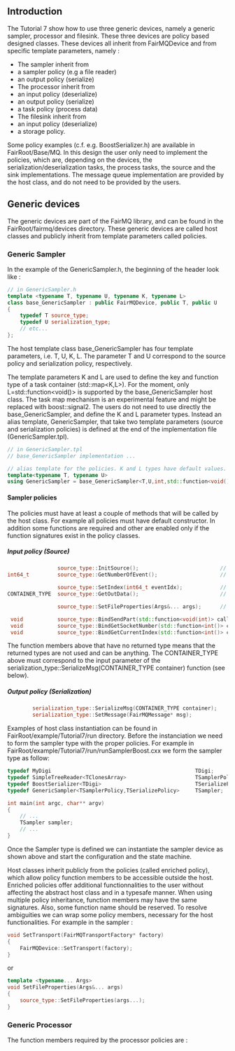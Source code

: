

## Introduction
The Tutorial 7 show how to use three generic devices, namely a generic sampler, processor and filesink.
These three devices are policy based designed classes. These devices all inherit from FairMQDevice and from specific template parameters, namely :
* The sampler inherit from 
 * a sampler policy (e.g a file reader) 
 * an output policy (serialize)
* The processor inherit from 
 * an input policy (deserialize) 
 * an output policy (serialize)
 * a task policy (process data)
* The filesink inherit from 
 * an input policy (deserialize)
 * a storage policy.

Some policy examples (c.f. e.g. BoostSerializer.h) are available in FairRoot/Base/MQ. In this design the user only need to implement the policies, which are, depending on the devices, the serialization/deserialization tasks, the process tasks, the source and the sink implementations.
The message queue implementation are provided by the host class, and do not need to be provided by the users.




## Generic devices
The generic devices are part of the FairMQ library, and can be found in the FairRoot/fairmq/devices directory. 
These generic devices are called host classes and publicly inherit from template parameters called policies. 

### Generic Sampler
In the example of the GenericSampler.h, the beginning of the header look like :

``` C++
// in GenericSampler.h
template <typename T, typename U, typename K, typename L>
class base_GenericSampler : public FairMQDevice, public T, public U
{
    typedef T source_type;
    typedef U serialization_type;
    // etc...
};
```
The host template class base_GenericSampler has four template parameters, i.e. T, U, K, L. The parameter T and U correspond to the source policy and serialization policy, respectively. 

The template parameters K and L are used to define the key and function type of a task container (std::map<K,L>). For the moment, only L=std::function<void()> is supported by the base_GenericSampler host class. The task map mechanism is an experimental feature and might be replaced with boost::signal2. The users do not need to use directly the base_GenericSampler, and define the K and L parameter types. Instead an alias template, GenericSampler, that take two template parameters (source and serialization policies) is defined at the end of the implementation file (GenericSampler.tpl).

``` C++
// in GenericSampler.tpl
// base_GenericSampler implementation ...

// alias template for the policies. K and L types have default values.
template<typename T, typename U>
using GenericSampler = base_GenericSampler<T,U,int,std::function<void()>>;
```

#### Sampler policies

The policies must have at least a couple of methods that will be called by the host class. For example all policies must have default constructor. In addition some functions are required and other are enabled only if the function signatures exist in the policy classes.
##### Input policy (Source)

``` C++
				source_type::InitSource(); 							// must be there to compile
int64_t 		source_type::GetNumberOfEvent(); 					// must be there to compile

				source_type::SetIndex(int64_t eventIdx);			// must be there to compile
CONTAINER_TYPE  source_type::GetOutData(); 							// must be there to compile

				source_type::SetFileProperties(Args&... args); 		// if called by the host, then must be there to compile

 void 			source_type::BindSendPart(std::function<void(int)> callback);		// enabled if exists
 void 			source_type::BindGetSocketNumber(std::function<int()> callback); 	// enabled if exists
 void 			source_type::BindGetCurrentIndex(std::function<int()> callback);	// enabled if exists
```

The function members above that have no returned type means that the returned types are not used and can be anything. 
The CONTAINER_TYPE above must correspond to the input parameter of the serialization_type::SerializeMsg(CONTAINER_TYPE container) function (see below).

##### Output policy (Serialization)

``` C++
		serialization_type::SerializeMsg(CONTAINER_TYPE container);		// must be there to compile
		serialization_type::SetMessage(FairMQMessage* msg); 			// must be there to compile
```


Examples of host class instantiation can be found in FairRoot/example/Tutorial7/run directory. 
Before the instanciation we need to form the sampler type with the proper policies.
For example in FairRoot/example/Tutorial7/run/runSamplerBoost.cxx we form the sampler type as follow:

``` C++
typedef MyDigi                                         		TDigi;				// simple digi class of tutorial7
typedef SimpleTreeReader<TClonesArray>                 		TSamplerPolicy;		// simple root file reader with a TClonesArray container.
typedef BoostSerializer<TDigi>                         		TSerializePolicy; 	// boost serializer for the digi class.
typedef GenericSampler<TSamplerPolicy,TSerializePolicy> 	TSampler; 			// the sampler type.

int main(int argc, char** argv)
{
	// ...
	TSampler sampler;
	// ...
}

```

Once the Sampler type is defined we can instantiate the sampler device as shown above and start the configuration and the state machine. 

Host classes inherit publicly from the policies (called enriched policy), which allow policy function members to be accessible outside the host. Enriched policies offer additional functionnalities to the user without affecting the abstract host class and in a typesafe manner.
When using multiple policy inheritance, function members may have the same signatures. Also, some function name should be reserved. To resolve ambiguities we can wrap some policy members, necessary for the host functionalities. For example in the sampler :

``` C++
void SetTransport(FairMQTransportFactory* factory)
{
    FairMQDevice::SetTransport(factory);
}
```
or 

``` C++
template <typename... Args>
void SetFileProperties(Args&... args)
{
    source_type::SetFileProperties(args...);
}
```

### Generic Processor
The function members required by the processor policies are :


